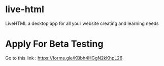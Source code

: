 # live-html
LiveHTML a desktop app for all your website creating and learning needs

# Apply For Beta Testing

Go to this link : https://forms.gle/KBbh4HGgN2kKhpL26
